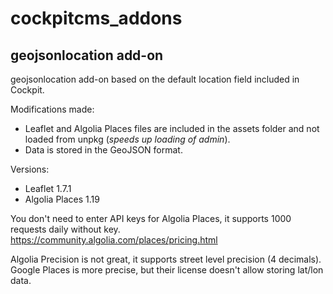 # cockpitcms_addons

## geojsonlocation add-on

geojsonlocation add-on based on the default location field included in Cockpit.

Modifications made:

- Leaflet and Algolia Places files are included in the assets folder and not loaded from unpkg (_speeds up loading of admin_).
- Data is stored in the GeoJSON format.

Versions:

- Leaflet 1.7.1
- Algolia Places 1.19

You don't need to enter API keys for Algolia Places, it supports 1000 requests daily without key.
https://community.algolia.com/places/pricing.html

Algolia Precision is not great, it supports street level precision (4 decimals).
Google Places is more precise, but their license doesn't allow storing lat/lon data.
